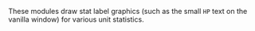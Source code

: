 
These modules draw stat label graphics (such as the small `HP` text on the vanilla window) for various unit statistics.
